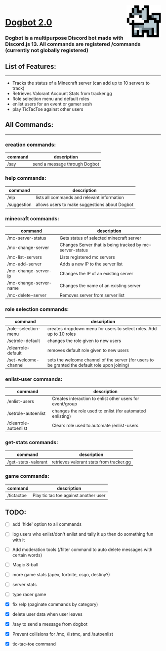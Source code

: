 <img align="right" src="https://github.com/MykelMatar/Dogbot/blob/main/pfp/Dogbot.png">

# [Dogbot 2.0](https://discord.com/api/oauth2/authorize?client_id=848283770041532425&permissions=8&scope=bot%20applications.commands) 
  ### Dogbot is a multipurpose Discord bot made with Discord.js 13. All commands are registered /commands (currently not globally registered)
  
## List of Features:
***
  * Tracks the status of a Minecraft server (can add up to 10 servers to track)
  * Retrieves Valorant Account Stats from tracker.gg
  * Role selection menu and default roles
  * enlist users for an event or gamer sesh 
  * play TicTacToe against other users

## All Commands: 
***
### creation commands:
| command           | description                   |
|-------------------|-------------------------------|
| /say | send a message through Dogbot |

### help commands: 
| command      | description                                   |
|--------------|-----------------------------------------------|
| /elp         | lists all commands and relevant information   |
| /suggestion  | allows users to make suggestions about Dogbot |
    
### minecraft commands: 
| command                | description                                              |
|------------------------|----------------------------------------------------------|
| /mc-server-status      | Gets status of selected minecraft server                 |
| /mc-change-server      | Changes Server that is being tracked by mc-server-status |
| /mc-list-servers       | Lists registered mc servers                              |
| /mc-add-server         | Adds a new IP to the server list                         |
| /mc-change-server-ip   | Changes the IP of an existing server                     |
| /mc-change-server-name | Changes the name of an existing server                   |
| /mc-delete-server      | Removes server from server list                          |


### role selection commands:
| command              | description                                                                                      |
|----------------------|--------------------------------------------------------------------------------------------------|
| /role-selection-menu | creates dropdown menu for users to select roles. Add up to 10 roles                              |
| /setrole-default     | changes the role given to new users                                                              |
| /clearrole-default   | removes default role given to new users                                                          |
| /set-welcome-channel | sets the welcome channel of the server (for users to be granted the default role upon joining)   |


### enlist-user commands: 
| command                | description                                                 |
|------------------------|-------------------------------------------------------------|
| /enlist-users          | Creates interaction to enlist other users for event/group   |
| /setrole-autoenlist    | changes the role used to enlist (for automated enlisting)   |
| /clearrole-autoenlist  | Clears role used to automate /enlist-users                  |


### get-stats commands: 
| command             | description                               |
|---------------------|-------------------------------------------|
| /get-stats-valorant | retrieves valorant stats from tracker.gg  |

### game commands:
| command           | description                                              |
|-------------------|----------------------------------------------------------|
| /tictactoe        | Play tic tac toe against another user                    |


## TODO: 
  - [ ] add 'hide' option to all commands
  - [ ] log users who enlist/don't enlist and tally it up then do something fun with it
  - [ ] Add moderation tools (/filter command to auto delete messages with certain words)
  - [ ] Magic 8-ball
  - [ ] more game stats (apex, fortnite, csgo, destiny?)
  - [ ] server stats
  - [ ] type racer game
  - [x] fix /elp (paginate commands by category)
  - [X] delete user data when user leaves
  - [x] /say to send a message from dogbot
  - [x] Prevent collisions for /mc, /listmc, and /autoenlist
  - [x] tic-tac-toe command

